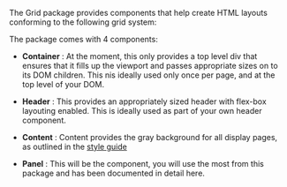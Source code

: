 The Grid package provides components that help create HTML layouts conforming to the following grid system:

The package comes with 4 components:
* __Container__ : At the moment, this only provides a top level div that ensures that it fills up the viewport and passes appropriate sizes on to its DOM children. This nis ideally used only once per page, and at the top level of your DOM.
* __Header__ : This provides an appropriately sized header with flex-box layouting enabled. This is ideally used as part of your own header component.
* __Content__ : Content provides the gray background for all display pages, as outlined in the [style guide](https://xd.adobe.com/view/0b45c23e-341f-471f-6e07-a666f064272d-7d74/)

* __Panel__ : This will be the component, you will use the most from this package and has been documented in detail here.